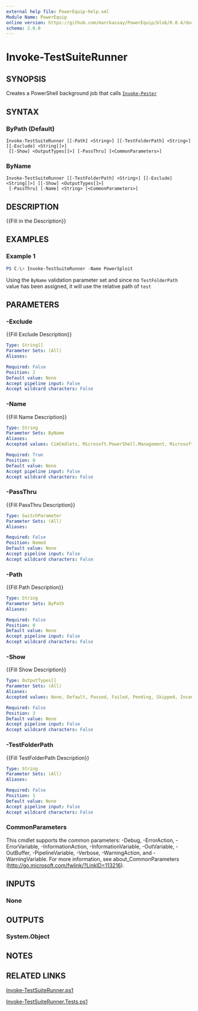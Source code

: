 ```yaml
---
external help file: PowerEquip-help.xml
Module Name: PowerEquip
online version: https://github.com/marckassay/PowerEquip/blob/0.0.4/docs/Invoke-TestSuiteRunner.md
schema: 2.0.0
---
```


# Invoke-TestSuiteRunner

## SYNOPSIS
Creates a PowerShell background job that calls [`Invoke-Pester`](https://github.com/pester/Pester/wiki/Invoke-Pester)

## SYNTAX

### ByPath (Default)
```
Invoke-TestSuiteRunner [[-Path] <String>] [[-TestFolderPath] <String>] [[-Exclude] <String[]>]
 [[-Show] <OutputTypes[]>] [-PassThru] [<CommonParameters>]
```

### ByName
```
Invoke-TestSuiteRunner [[-TestFolderPath] <String>] [[-Exclude] <String[]>] [[-Show] <OutputTypes[]>]
 [-PassThru] [-Name] <String> [<CommonParameters>]
```

## DESCRIPTION
{{Fill in the Description}}

## EXAMPLES

### Example 1
```powershell
PS C:\> Invoke-TestSuiteRunner -Name PowerSploit
```

Using the `ByName` validation parameter set and since no `TestFolderPath` value has been assigned, it will use the relative path of `test`

## PARAMETERS

### -Exclude
{{Fill Exclude Description}}

```yaml
Type: String[]
Parameter Sets: (All)
Aliases:

Required: False
Position: 2
Default value: None
Accept pipeline input: False
Accept wildcard characters: False
```

### -Name
{{Fill Name Description}}

```yaml
Type: String
Parameter Sets: ByName
Aliases:
Accepted values: CimCmdlets, Microsoft.PowerShell.Management, Microsoft.PowerShell.Utility, Pester, Plaster, platyPS, posh-git, PowerEquip, PSReadLine

Required: True
Position: 0
Default value: None
Accept pipeline input: False
Accept wildcard characters: False
```

### -PassThru
{{Fill PassThru Description}}

```yaml
Type: SwitchParameter
Parameter Sets: (All)
Aliases:

Required: False
Position: Named
Default value: None
Accept pipeline input: False
Accept wildcard characters: False
```

### -Path
{{Fill Path Description}}

```yaml
Type: String
Parameter Sets: ByPath
Aliases:

Required: False
Position: 0
Default value: None
Accept pipeline input: False
Accept wildcard characters: False
```

### -Show
{{Fill Show Description}}

```yaml
Type: OutputTypes[]
Parameter Sets: (All)
Aliases:
Accepted values: None, Default, Passed, Failed, Pending, Skipped, Inconclusive, Describe, Context, Summary, Header, Fails, All

Required: False
Position: 3
Default value: None
Accept pipeline input: False
Accept wildcard characters: False
```

### -TestFolderPath
{{Fill TestFolderPath Description}}

```yaml
Type: String
Parameter Sets: (All)
Aliases:

Required: False
Position: 1
Default value: None
Accept pipeline input: False
Accept wildcard characters: False
```

### CommonParameters
This cmdlet supports the common parameters: -Debug, -ErrorAction, -ErrorVariable, -InformationAction, -InformationVariable, -OutVariable, -OutBuffer, -PipelineVariable, -Verbose, -WarningAction, and -WarningVariable. For more information, see about_CommonParameters (http://go.microsoft.com/fwlink/?LinkID=113216).

## INPUTS

### None

## OUTPUTS

### System.Object

## NOTES

## RELATED LINKS

[Invoke-TestSuiteRunner.ps1](https://github.com/marckassay/PowerEquip/blob/0.0.4/src/test/Invoke-TestSuiteRunner.ps1)

[Invoke-TestSuiteRunner.Tests.ps1](https://github.com/marckassay/PowerEquip/blob/0.0.4/test/test/Invoke-TestSuiteRunner.Tests.ps1)
